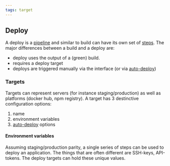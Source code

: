 ```yaml
---
tags: target
---
```


## Deploy

A deploy is a [pipeline](/docs/pipelines/index.html) and similar to build can
have its own set of [steps](/docs/deploy/steps.html). The major differences
between a build and a deploy are:

* deploy uses the output of a (green) build.
* requires a deploy target
* deploys are triggered manually via the interface (or via [auto-deploy](/docs/deploy/auto-deploy.html))

### Targets

Targets can represent servers (for instance staging/production) as well as
platforms (docker hub, npm registry). A target has 3 destinctive configuration
options:

1. name
2. environment variables
3. [auto-deploy](/docs/deploy/auto-deploy.html) options

#### Environment variables

Assuming staging/production parity, a single series of steps can be used to
deploy an application. The things that are often different are SSH-keys,
API-tokens. The deploy targets can hold these unique values.
